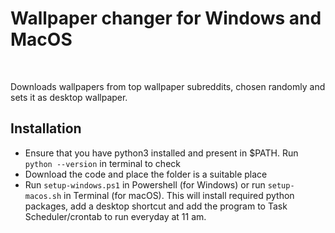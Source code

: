 # Wallpaper changer for Windows and MacOS

&#x200B;

Downloads wallpapers from top wallpaper subreddits, chosen randomly and sets it as desktop wallpaper.

## Installation
* Ensure that you have python3 installed and present in $PATH. Run `python --version` in terminal to check
* Download the code and place the folder is a suitable place
* Run `setup-windows.ps1` in Powershell (for Windows) or run `setup-macos.sh` in Terminal (for macOS). This will install required python packages, add a desktop shortcut and add the program to Task Scheduler/crontab to run everyday at 11 am.
